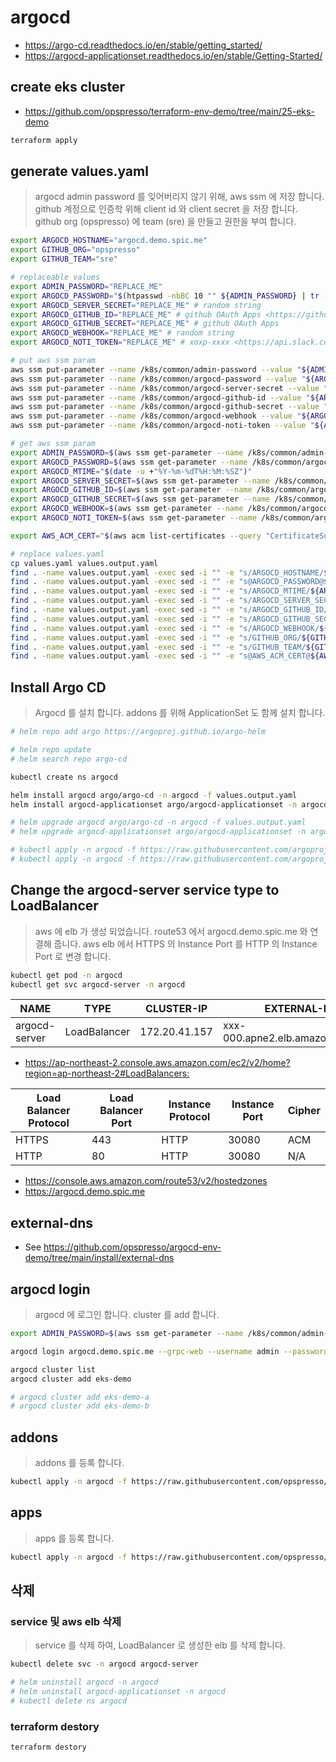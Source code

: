 # argocd

* <https://argo-cd.readthedocs.io/en/stable/getting_started/>
* <https://argocd-applicationset.readthedocs.io/en/stable/Getting-Started/>

## create eks cluster

* <https://github.com/opspresso/terraform-env-demo/tree/main/25-eks-demo>

```bash
terraform apply
```

## generate values.yaml

> argocd admin password 를 잊어버리지 않기 위해, aws ssm 에 저장 합니다.
> github 계정으로 인증학 위해 client id 와 client secret 을 저장 합니다.
> github org (opspresso) 에 team (sre) 을 만들고 권한을 부여 합니다.

```bash
export ARGOCD_HOSTNAME="argocd.demo.spic.me"
export GITHUB_ORG="opspresso"
export GITHUB_TEAM="sre"

# replaceable values
export ADMIN_PASSWORD="REPLACE_ME"
export ARGOCD_PASSWORD="$(htpasswd -nbBC 10 "" ${ADMIN_PASSWORD} | tr -d ':\n' | sed 's/$2y/$2a/')"
export ARGOCD_SERVER_SECRET="REPLACE_ME" # random string
export ARGOCD_GITHUB_ID="REPLACE_ME" # github OAuth Apps <https://github.com/organizations/opspresso/settings/applications>
export ARGOCD_GITHUB_SECRET="REPLACE_ME" # github OAuth Apps
export ARGOCD_WEBHOOK="REPLACE_ME" # random string
export ARGOCD_NOTI_TOKEN="REPLACE_ME" # xoxp-xxxx <https://api.slack.com/apps>

# put aws ssm param
aws ssm put-parameter --name /k8s/common/admin-password --value "${ADMIN_PASSWORD}" --type SecureString --overwrite | jq .
aws ssm put-parameter --name /k8s/common/argocd-password --value "${ARGOCD_PASSWORD}" --type SecureString --overwrite | jq .
aws ssm put-parameter --name /k8s/common/argocd-server-secret --value "${ARGOCD_SERVER_SECRET}" --type SecureString --overwrite | jq .
aws ssm put-parameter --name /k8s/common/argocd-github-id --value "${ARGOCD_GITHUB_ID}" --type SecureString --overwrite | jq .
aws ssm put-parameter --name /k8s/common/argocd-github-secret --value "${ARGOCD_GITHUB_SECRET}" --type SecureString --overwrite | jq .
aws ssm put-parameter --name /k8s/common/argocd-webhook --value "${ARGOCD_WEBHOOK}" --type SecureString --overwrite | jq .
aws ssm put-parameter --name /k8s/common/argocd-noti-token --value "${ARGOCD_NOTI_TOKEN}" --type SecureString --overwrite | jq .

# get aws ssm param
export ADMIN_PASSWORD=$(aws ssm get-parameter --name /k8s/common/admin-password --with-decryption | jq .Parameter.Value -r)
export ARGOCD_PASSWORD=$(aws ssm get-parameter --name /k8s/common/argocd-password --with-decryption | jq .Parameter.Value -r)
export ARGOCD_MTIME="$(date -u +"%Y-%m-%dT%H:%M:%SZ")"
export ARGOCD_SERVER_SECRET=$(aws ssm get-parameter --name /k8s/common/argocd-server-secret --with-decryption | jq .Parameter.Value -r)
export ARGOCD_GITHUB_ID=$(aws ssm get-parameter --name /k8s/common/argocd-github-id --with-decryption | jq .Parameter.Value -r)
export ARGOCD_GITHUB_SECRET=$(aws ssm get-parameter --name /k8s/common/argocd-github-secret --with-decryption | jq .Parameter.Value -r)
export ARGOCD_WEBHOOK=$(aws ssm get-parameter --name /k8s/common/argocd-webhook --with-decryption | jq .Parameter.Value -r)
export ARGOCD_NOTI_TOKEN=$(aws ssm get-parameter --name /k8s/common/argocd-noti-token --with-decryption | jq .Parameter.Value -r)

export AWS_ACM_CERT="$(aws acm list-certificates --query "CertificateSummaryList[].{CertificateArn:CertificateArn,DomainName:DomainName}[?contains(DomainName,'${ARGOCD_HOSTNAME}')] | [0].CertificateArn" | jq . -r)"

# replace values.yaml
cp values.yaml values.output.yaml
find . -name values.output.yaml -exec sed -i "" -e "s/ARGOCD_HOSTNAME/${ARGOCD_HOSTNAME}/g" {} \;
find . -name values.output.yaml -exec sed -i "" -e "s@ARGOCD_PASSWORD@${ARGOCD_PASSWORD}@g" {} \;
find . -name values.output.yaml -exec sed -i "" -e "s/ARGOCD_MTIME/${ARGOCD_MTIME}/g" {} \;
find . -name values.output.yaml -exec sed -i "" -e "s/ARGOCD_SERVER_SECRET/${ARGOCD_SERVER_SECRET}/g" {} \;
find . -name values.output.yaml -exec sed -i "" -e "s/ARGOCD_GITHUB_ID/${ARGOCD_GITHUB_ID}/g" {} \;
find . -name values.output.yaml -exec sed -i "" -e "s/ARGOCD_GITHUB_SECRET/${ARGOCD_GITHUB_SECRET}/g" {} \;
find . -name values.output.yaml -exec sed -i "" -e "s/ARGOCD_WEBHOOK/${ARGOCD_WEBHOOK}/g" {} \;
find . -name values.output.yaml -exec sed -i "" -e "s/GITHUB_ORG/${GITHUB_ORG}/g" {} \;
find . -name values.output.yaml -exec sed -i "" -e "s/GITHUB_TEAM/${GITHUB_TEAM}/g" {} \;
find . -name values.output.yaml -exec sed -i "" -e "s@AWS_ACM_CERT@${AWS_ACM_CERT}@g" {} \;
```

## Install Argo CD

> Argocd 를 설치 합니다.
> addons 를 위해 ApplicationSet 도 함께 설치 합니다.

```bash
# helm repo add argo https://argoproj.github.io/argo-helm

# helm repo update
# helm search repo argo-cd

kubectl create ns argocd

helm install argocd argo/argo-cd -n argocd -f values.output.yaml
helm install argocd-applicationset argo/argocd-applicationset -n argocd

# helm upgrade argocd argo/argo-cd -n argocd -f values.output.yaml
# helm upgrade argocd-applicationset argo/argocd-applicationset -n argocd

# kubectl apply -n argocd -f https://raw.githubusercontent.com/argoproj/argo-cd/stable/manifests/install.yaml
# kubectl apply -n argocd -f https://raw.githubusercontent.com/argoproj-labs/applicationset/v0.2.0/manifests/install.yaml
```

## Change the argocd-server service type to LoadBalancer

> aws 에 elb 가 생성 되었습니다. route53 에서 argocd.demo.spic.me 와 연결해 줍니다.
> aws elb 에서 HTTPS 의 Instance Port 를 HTTP 의 Instance Port 로 변경 합니다.

```bash
kubectl get pod -n argocd
kubectl get svc argocd-server -n argocd
```

NAME          | TYPE         | CLUSTER-IP    | EXTERNAL-IP                     | PORT(S)                    | AGE
------------- | ------------ | ------------- | ------------------------------- | -------------------------- | ---
argocd-server | LoadBalancer | 172.20.41.157 | xxx-000.apne2.elb.amazonaws.com | 80:30080/TCP,443:30443/TCP | 64m

* <https://ap-northeast-2.console.aws.amazon.com/ec2/v2/home?region=ap-northeast-2#LoadBalancers:>

Load Balancer Protocol | Load Balancer Port | Instance Protocol | Instance Port | Cipher
---------------------- | ------------------ | ----------------- | ------------- | ------
HTTPS                  | 443                | HTTP              | 30080         | ACM
HTTP                   | 80                 | HTTP              | 30080         | N/A

* <https://console.aws.amazon.com/route53/v2/hostedzones>
* <https://argocd.demo.spic.me>

## external-dns

* See <https://github.com/opspresso/argocd-env-demo/tree/main/install/external-dns>

## argocd login

> argocd 에 로그인 합니다.
> cluster 를 add 합니다.

```bash
export ADMIN_PASSWORD=$(aws ssm get-parameter --name /k8s/common/admin-password --with-decryption | jq .Parameter.Value -r)

argocd login argocd.demo.spic.me --grpc-web --username admin --password $ADMIN_PASSWORD

argocd cluster list
argocd cluster add eks-demo

# argocd cluster add eks-demo-a
# argocd cluster add eks-demo-b
```

## addons

> addons 를 등록 합니다.

```bash
kubectl apply -n argocd -f https://raw.githubusercontent.com/opspresso/argocd-env-demo/main/addons.yaml
```

## apps

> apps 를 등록 합니다.

```bash
kubectl apply -n argocd -f https://raw.githubusercontent.com/opspresso/argocd-env-demo/main/apps.yaml
```

## 삭제

### service 및 aws elb 삭제

> service 를 삭제 하여, LoadBalancer 로 생성한 elb 를 삭제 합니다.

```bash
kubectl delete svc -n argocd argocd-server

# helm uninstall argocd -n argocd
# helm uninstall argocd-applicationset -n argocd
# kubectl delete ns argocd
```

### terraform destory

```bash
terraform destory
```
